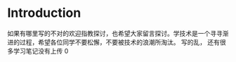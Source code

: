 # Introduction
如果有哪里写的不对的欢迎指教探讨，也希望大家留言探讨。学技术是一个寻寻渐进的过程，希望各位同学不要松懈，不要被技术的浪潮所淘汰。
写的乱， 还有很多学习笔记没有上传 0
